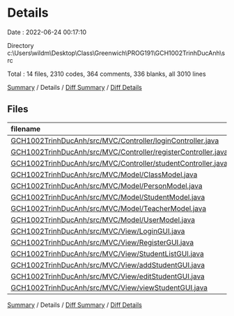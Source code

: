 # Details

Date : 2022-06-24 00:17:10

Directory c:\\Users\\wildm\\Desktop\\Class\\Greenwich\\PROG191\\GCH1002TrinhDucAnh\\src

Total : 14 files,  2310 codes, 364 comments, 336 blanks, all 3010 lines

[Summary](results.md) / Details / [Diff Summary](diff.md) / [Diff Details](diff-details.md)

## Files
| filename | language | code | comment | blank | total |
| :--- | :--- | ---: | ---: | ---: | ---: |
| [GCH1002TrinhDucAnh/src/MVC/Controller/loginController.java](/GCH1002TrinhDucAnh/src/MVC/Controller/loginController.java) | Java | 63 | 10 | 14 | 87 |
| [GCH1002TrinhDucAnh/src/MVC/Controller/registerController.java](/GCH1002TrinhDucAnh/src/MVC/Controller/registerController.java) | Java | 72 | 14 | 8 | 94 |
| [GCH1002TrinhDucAnh/src/MVC/Controller/studentController.java](/GCH1002TrinhDucAnh/src/MVC/Controller/studentController.java) | Java | 280 | 50 | 34 | 364 |
| [GCH1002TrinhDucAnh/src/MVC/Model/ClassModel.java](/GCH1002TrinhDucAnh/src/MVC/Model/ClassModel.java) | Java | 49 | 1 | 15 | 65 |
| [GCH1002TrinhDucAnh/src/MVC/Model/PersonModel.java](/GCH1002TrinhDucAnh/src/MVC/Model/PersonModel.java) | Java | 55 | 0 | 17 | 72 |
| [GCH1002TrinhDucAnh/src/MVC/Model/StudentModel.java](/GCH1002TrinhDucAnh/src/MVC/Model/StudentModel.java) | Java | 89 | 7 | 20 | 116 |
| [GCH1002TrinhDucAnh/src/MVC/Model/TeacherModel.java](/GCH1002TrinhDucAnh/src/MVC/Model/TeacherModel.java) | Java | 32 | 1 | 8 | 41 |
| [GCH1002TrinhDucAnh/src/MVC/Model/UserModel.java](/GCH1002TrinhDucAnh/src/MVC/Model/UserModel.java) | Java | 39 | 1 | 10 | 50 |
| [GCH1002TrinhDucAnh/src/MVC/View/LoginGUI.java](/GCH1002TrinhDucAnh/src/MVC/View/LoginGUI.java) | Java | 135 | 37 | 20 | 192 |
| [GCH1002TrinhDucAnh/src/MVC/View/RegisterGUI.java](/GCH1002TrinhDucAnh/src/MVC/View/RegisterGUI.java) | Java | 143 | 39 | 21 | 203 |
| [GCH1002TrinhDucAnh/src/MVC/View/StudentListGUI.java](/GCH1002TrinhDucAnh/src/MVC/View/StudentListGUI.java) | Java | 363 | 69 | 53 | 485 |
| [GCH1002TrinhDucAnh/src/MVC/View/addStudentGUI.java](/GCH1002TrinhDucAnh/src/MVC/View/addStudentGUI.java) | Java | 336 | 40 | 37 | 413 |
| [GCH1002TrinhDucAnh/src/MVC/View/editStudentGUI.java](/GCH1002TrinhDucAnh/src/MVC/View/editStudentGUI.java) | Java | 349 | 48 | 42 | 439 |
| [GCH1002TrinhDucAnh/src/MVC/View/viewStudentGUI.java](/GCH1002TrinhDucAnh/src/MVC/View/viewStudentGUI.java) | Java | 305 | 47 | 37 | 389 |

[Summary](results.md) / Details / [Diff Summary](diff.md) / [Diff Details](diff-details.md)